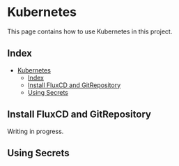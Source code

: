 # Kubernetes

This page contains how to use Kubernetes in this project.


## Index
<!-- @import "[TOC]" {cmd="toc" depthFrom=1 depthTo=6 orderedList=false} -->

<!-- code_chunk_output -->

- [Kubernetes](#kubernetes)
  - [Index](#index)
  - [Install FluxCD and GitRepository](#install-fluxcd-and-gitrepository)
  - [Using Secrets](#using-secrets)

<!-- /code_chunk_output -->



## Install FluxCD and GitRepository

Writing in progress.

## Using Secrets

